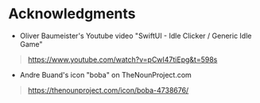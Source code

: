 


Acknowledgments
============================================

* Oliver Baumeister's Youtube video "SwiftUI - Idle Clicker / Generic Idle Game"<br>
> https://www.youtube.com/watch?v=pCwI47tiEpg&t=598s



* Andre Buand's icon "boba" on TheNounProject.com<br>
> https://thenounproject.com/icon/boba-4738676/
